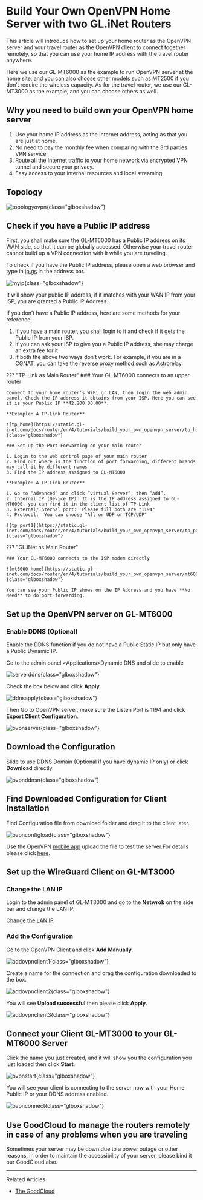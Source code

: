 # Build Your Own OpenVPN Home Server with two GL.iNet Routers

This article will introduce how to set up your home router as the OpenVPN server and your travel router as the OpenVPN client to connect together remotely, so that you can use your home IP address with the travel router anywhere.

Here we use our GL-MT6000 as the example to run OpenVPN server at the home site, and you can also choose other models such as MT2500 if you don’t require the wireless capacity. As for the travel router, we use our GL-MT3000 as the example, and you can choose others as well.

## Why you need to build own your OpenVPN home server

1. Use your home IP address as the Internet address, acting as that you are just at home.
2. No need to pay the monthly fee when comparing with the 3rd parties VPN service.
3. Route all the Internet traffic to your home network via encrypted VPN tunnel and secure your privacy.
4. Easy access to your internal resources and local streaming.

## Topology

![topologyovpn](https://static.gl-inet.com/docs/router/en/4/tutorials/build_your_own_openvpn_server/topologyovpn.jpg){class="glboxshadow"}

## Check if you have a Public IP address

First, you shall make sure the GL-MT6000 has a Public IP address on its WAN side, so that it can be globally accessed. Otherwise your travel router cannot build up a VPN connection with it while you are traveling.

To check if you have the Public IP address, please open a web browser and type in [ip.gs](https://ip.gs) in the address bar.

![myip](https://static.gl-inet.com/docs/router/en/4/tutorials/build_your_own_openvpn_server/myip.jpg){class="glboxshadow"}

It will show your public IP address, if it matches with your WAN IP from your ISP, you are granted a Public IP Address.

If you don’t have a Public IP address, here are some methods for your reference.

1. if you have a main router, you shall login to it and check if it gets the Public IP from your ISP.
2. if you can ask your ISP to give you a Public IP address, she may charge an extra fee for it.
3. if both the above two ways don’t work. For example, if you are in a CGNAT, you can take the reverse proxy method such as [Astrorelay](how_to_set_up_openvpn_server_via_astrorelay.md).

??? "TP-Link as Main Router"
    ### Your GL-MT6000 connects to an upper router

    Connect to your home router’s WiFi or LAN, then login the web admin panel. Check the IP address it obtains from your ISP. Here you can see it is your Public IP **42.200.00.00**.

    **Example: A TP-Link Router**

    ![tp_home](https://static.gl-inet.com/docs/router/en/4/tutorials/build_your_own_openvpn_server/tp_home.jpg){class="glboxshadow"}

    ### Set up the Port Forwarding on your main router

    1. Login to the web control page of your main router 
    2. Find out where is the function of port forwarding, different brands may call it by different names
    3. Find the IP address assigned to GL-MT6000

    **Example: A TP-Link Router**

    1. Go to “Advanced” and click “virtual Server”, then “Add”.
    2. Internal IP (Device IP): It is the IP address assigned to GL-MT6000, you can find it in the client list of TP-Link
    3. External/Internal port:  Please fill both are "1194"
    4. Protocol:  You can choose "All or UDP or TCP/UDP"

    ![tp_port1](https://static.gl-inet.com/docs/router/en/4/tutorials/build_your_own_openvpn_server/tp_port1.jpg){class="glboxshadow"}

??? "GL.iNet as Main Router"

    ### Your GL-MT6000 connects to the ISP modem directly

    ![mt6000-home](https://static.gl-inet.com/docs/router/en/4/tutorials/build_your_own_openvpn_server/mt6000_home.jpg){class="glboxshadow"}

    You can see your Public IP shows on the IP Address and you have **No Need** to do port forwarding.

## Set up the OpenVPN server on GL-MT6000

### Enable DDNS (Optional)

Enable the DDNS function if you do not have a Public Static IP but only have a Public Dynamic IP.

Go to the admin panel >Applications>Dynamic DNS and slide to enable

![serverddns](https://static.gl-inet.com/docs/router/en/4/tutorials/build_your_own_openvpn_server/serverddns.jpg){class="glboxshadow"}

Check the box below and click **Apply**.

![ddnsapply](https://static.gl-inet.com/docs/router/en/4/tutorials/build_your_own_openvpn_server/ddnsapply.jpg){class="glboxshadow"}

Then Go to OpenVPN server, make sure the Listen Port is 1194 and click **Export Client Configuration**.

![ovpnserver](https://static.gl-inet.com/docs/router/en/4/tutorials/build_your_own_openvpn_server/ovpnserver.jpg){class="glboxshadow"}

## Download the Configuration

Slide to use DDNS Domain (Optional if you have dynamic IP only) or click **Download** directly.

![ovpnddnsn](https://static.gl-inet.com/docs/router/en/4/tutorials/build_your_own_openvpn_server/ovpnddns.jpg){class="glboxshadow"}

## Find Downloaded Configuration for Client Installation

Find Configuration file from download folder and drag it to the client later.

![ovpnconfigload](https://static.gl-inet.com/docs/router/en/4/tutorials/build_your_own_openvpn_server/ovpnconfigload.jpg){class="glboxshadow"}

Use the OpenVPN [mobile app](https://openvpn.net/client/) upload the file to test the server.For details please click [here](../interface_guide/openvpn_server.md#to-check-if-openvpn-server-is-working-properly).


## Set up the WireGuard Client on GL-MT3000

### Change the LAN IP

Login to the admin panel of GL-MT3000 and go to the **Netwrok** on the side bar and change the LAN IP.

[Change the LAN IP](../interface_guide/lan.md)

### Add the Configuration

Go to the OpenVPN Client and click **Add Manually**.

![addovpnclient1](https://static.gl-inet.com/docs/router/en/4/tutorials/build_your_own_openvpn_server/addovpnclient1.jpg){class="glboxshadow"}

Create a name for the connection and drag the configuration downloaded to the box.

![addovpnclient2](https://static.gl-inet.com/docs/router/en/4/tutorials/build_your_own_openvpn_server/addovpnclient2.jpg){class="glboxshadow"}

You will see **Upload successful** then please click **Apply**.

![addovpnclient3](https://static.gl-inet.com/docs/router/en/4/tutorials/build_your_own_openvpn_server/addovpnclient3.jpg){class="glboxshadow"}

## Connect your Client GL-MT3000 to your GL-MT6000 Server

Click the name you just created, and it will show you the configuration you just loaded then click **Start**.

![ovpnstart](https://static.gl-inet.com/docs/router/en/4/tutorials/build_your_own_openvpn_server/ovpnstart.jpg){class="glboxshadow"}

You will see your client is connecting to the server now with your Home Public IP or your DDNS address enabled.

![ovpnconnect](https://static.gl-inet.com/docs/router/en/4/tutorials/build_your_own_openvpn_server/ovpnconnect.jpg){class="glboxshadow"}

## Use GoodCloud to manage the routers remotely in case of any problems when you are traveling

Sometimes your server may be down due to a power outage or other reasons, in order to maintain the accessibility of your server, please bind it our GoodCloud also. 

---

Related Articles

- [The GoodCloud](../interface_guide/cloud.md)
